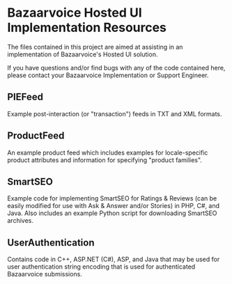 Bazaarvoice Hosted UI Implementation Resources
==============================================

The files contained in this project are aimed at assisting in an implementation of Bazaarvoice's Hosted UI solution.

If you have questions and/or find bugs with any of the code contained here, please contact your Bazaarvoice Implementation or Support Engineer.

PIEFeed
-------
Example post-interaction (or "transaction") feeds in TXT and XML formats.

ProductFeed
-----------
An example product feed which includes examples for locale-specific product attributes and information for specifying "product families".
    
SmartSEO
--------
Example code for implementing SmartSEO for Ratings & Reviews (can be easily modified for use with Ask & Answer and/or Stories) in PHP, C#, and Java.  Also includes an example Python script for downloading SmartSEO archives.

UserAuthentication
------------------
Contains code in C++, ASP.NET (C#), ASP, and Java that may be used for user authentication string encoding that is used for authenticated Bazaarvoice submissions.
